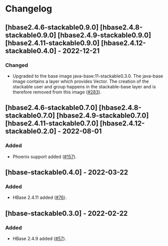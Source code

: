 # Changelog

## [hbase2.4.6-stackable0.9.0] [hbase2.4.8-stackable0.9.0] [hbase2.4.9-stackable0.9.0] [hbase2.4.11-stackable0.9.0] [hbase2.4.12-stackable0.4.0] - 2022-12-21

### Changed

- Upgraded to the base image java-base:11-stackable0.3.0. The java-base image
  contains a layer which provides Vector. The creation of the stackable user
  and group happens in the stackable-base layer and is therefore removed from
  this image ([#283]).

[#283]: https://github.com/stackabletech/docker-images/pull/283

## [hbase2.4.6-stackable0.7.0] [hbase2.4.8-stackable0.7.0] [hbase2.4.9-stackable0.7.0] [hbase2.4.11-stackable0.7.0] [hbase2.4.12-stackable0.2.0] - 2022-08-01

### Added

- Phoenix support added ([#157]).

[#157]: https://github.com/stackabletech/docker-images/pull/157

## [hbase-stackable0.4.0] - 2022-03-22

### Added

- HBase 2.4.11 added ([#76]).

[#76]: https://github.com/stackabletech/docker-images/pull/76

## [hbase-stackable0.3.0] - 2022-02-22

### Added

- HBase 2.4.9 added ([#57]).

[#57]: https://github.com/stackabletech/docker-images/pull/57
